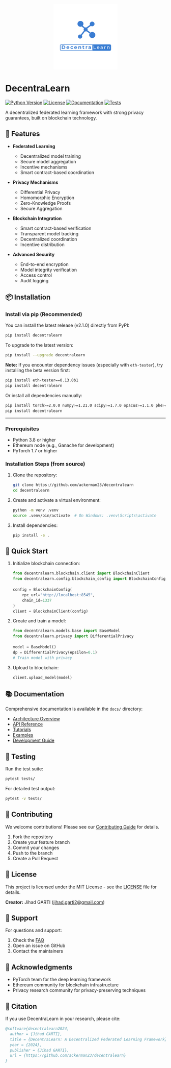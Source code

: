 <p align="center">
  <img src="https://raw.githubusercontent.com/ackerman23/decentralearn/main/Logo.jpg" alt="DecentraLearn Logo" width="200"/>
</p>

# DecentraLearn

[![Python Version](https://img.shields.io/badge/python-3.8%2B-blue)](https://www.python.org/downloads/)
[![License](https://img.shields.io/badge/license-MIT-green)](LICENSE)
[![Documentation](https://img.shields.io/badge/docs-latest-brightgreen)](docs/index.md)
[![Tests](https://github.com/ackerman23/decentralearn/actions/workflows/tests.yml/badge.svg)](https://github.com/ackerman23/decentralearn/actions/workflows/tests.yml)

A decentralized federated learning framework with strong privacy guarantees, built on blockchain technology.

## 🚀 Features

- **Federated Learning**
  - Decentralized model training
  - Secure model aggregation
  - Incentive mechanisms
  - Smart contract-based coordination

- **Privacy Mechanisms**
  - Differential Privacy
  - Homomorphic Encryption
  - Zero-Knowledge Proofs
  - Secure Aggregation

- **Blockchain Integration**
  - Smart contract-based verification
  - Transparent model tracking
  - Decentralized coordination
  - Incentive distribution

- **Advanced Security**
  - End-to-end encryption
  - Model integrity verification
  - Access control
  - Audit logging

## 📦 Installation

### Install via pip (Recommended)

You can install the latest release (v2.1.0) directly from PyPI:

```bash
pip install decentralearn
```

To upgrade to the latest version:

```bash
pip install --upgrade decentralearn
```

**Note:** If you encounter dependency issues (especially with `eth-tester`), try installing the beta version first:

```bash
pip install eth-tester==0.13.0b1
pip install decentralearn
```

Or install all dependencies manually:

```bash
pip install torch>=2.0.0 numpy>=1.21.0 scipy>=1.7.0 opacus>=1.1.0 phe>=1.5.0 web3>=6.0.0 eth-tester==0.13.0b1 eth-utils>=2.1.0
pip install decentralearn
```

---

### Prerequisites

- Python 3.8 or higher
- Ethereum node (e.g., Ganache for development)
- PyTorch 1.7 or higher

### Installation Steps (from source)

1. Clone the repository:
   ```bash
   git clone https://github.com/ackerman23/decentralearn
   cd decentralearn
   ```

2. Create and activate a virtual environment:
   ```bash
   python -m venv .venv
   source .venv/bin/activate  # On Windows: .venv\Scripts\activate
   ```

3. Install dependencies:
   ```bash
   pip install -e .
   ```

## 🏁 Quick Start

1. Initialize blockchain connection:
   ```python
   from decentralearn.blockchain.client import BlockchainClient
   from decentralearn.config.blockchain_config import BlockchainConfig

   config = BlockchainConfig(
       rpc_url="http://localhost:8545",
       chain_id=1337
   )
   client = BlockchainClient(config)
   ```

2. Create and train a model:
   ```python
   from decentralearn.models.base import BaseModel
   from decentralearn.privacy import DifferentialPrivacy

   model = BaseModel()
   dp = DifferentialPrivacy(epsilon=0.1)
   # Train model with privacy
   ```

3. Upload to blockchain:
   ```python
   client.upload_model(model)
   ```

## 📚 Documentation

Comprehensive documentation is available in the `docs/` directory:

- [Architecture Overview](docs/architecture/overview.md)
- [API Reference](docs/api/README.md)
- [Tutorials](docs/tutorials/README.md)
- [Examples](docs/examples/README.md)
- [Development Guide](docs/development/README.md)

## 🧪 Testing

Run the test suite:

```bash
pytest tests/
```

For detailed test output:
```bash
pytest -v tests/
```

## 🤝 Contributing

We welcome contributions! Please see our [Contributing Guide](docs/development/contributing.md) for details.

1. Fork the repository
2. Create your feature branch
3. Commit your changes
4. Push to the branch
5. Create a Pull Request

## 📝 License

This project is licensed under the MIT License - see the [LICENSE](LICENSE) file for details.

**Creator:** Jihad GARTI (<jihad.garti2@gmail.com>)

## 📧 Support

For questions and support:

1. Check the [FAQ](docs/faq.md)
2. Open an issue on GitHub
3. Contact the maintainers

## 🙏 Acknowledgments

- PyTorch team for the deep learning framework
- Ethereum community for blockchain infrastructure
- Privacy research community for privacy-preserving techniques

## 📄 Citation

If you use DecentraLearn in your research, please cite:

```bibtex
@software{decentralearn2024,
  author = {Jihad GARTI},
  title = {DecentraLearn: A Decentralized Federated Learning Framework},
  year = {2024},
  publisher = {Jihad GARTI},
  url = {https://github.com/ackerman23/decentralearn}
}
```